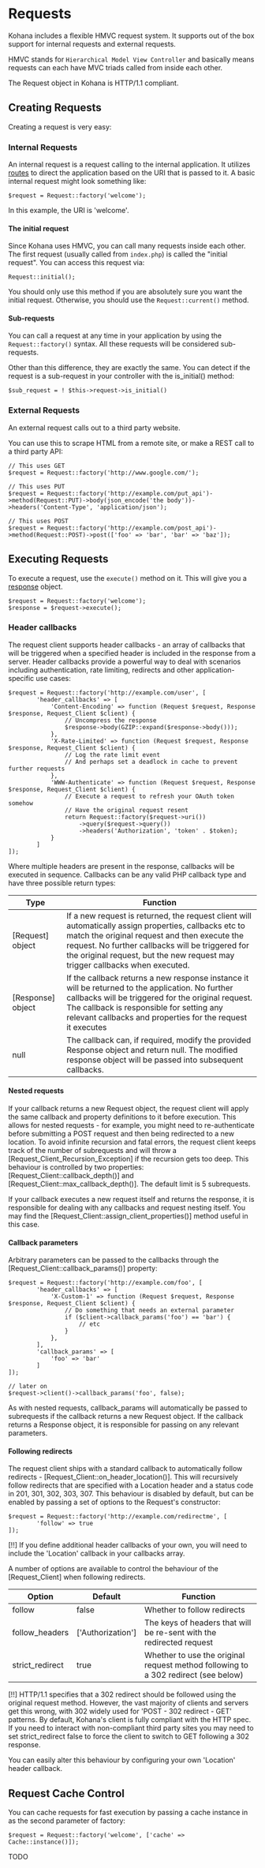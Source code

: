 # Requests

Kohana includes a flexible HMVC request system. It supports out of the box support for internal requests and external requests.

HMVC stands for `Hierarchical Model View Controller` and basically means requests can each have MVC triads called from inside each other.

The Request object in Kohana is HTTP/1.1 compliant.

## Creating Requests

Creating a request is very easy:

### Internal Requests

An internal request is a request calling to the internal application. It utilizes [routes](routing) to direct the application based on the URI that is passed to it. A basic internal request might look something like:

    $request = Request::factory('welcome');

In this example, the URI is 'welcome'.

#### The initial request

Since Kohana uses HMVC, you can call many requests inside each other. The first request (usually called from `index.php`) is called the "initial request". You can access this request via:

    Request::initial();

You should only use this method if you are absolutely sure you want the initial request. Otherwise, you should use the `Request::current()` method.

#### Sub-requests

You can call a request at any time in your application by using the `Request::factory()` syntax. All these requests will be considered sub-requests.

Other than this difference, they are exactly the same. You can detect if the request is a sub-request in your controller with the is_initial() method:

    $sub_request = ! $this->request->is_initial()

### External Requests

An external request calls out to a third party website.

You can use this to scrape HTML from a remote site, or make a REST call to a third party API:

    // This uses GET
    $request = Request::factory('http://www.google.com/');

    // This uses PUT
    $request = Request::factory('http://example.com/put_api')->method(Request::PUT)->body(json_encode('the body'))->headers('Content-Type', 'application/json');

    // This uses POST
    $request = Request::factory('http://example.com/post_api')->method(Request::POST)->post(['foo' => 'bar', 'bar' => 'baz']);

## Executing Requests

To execute a request, use the `execute()` method on it. This will give you a [response](responses) object.

    $request = Request::factory('welcome');
    $response = $request->execute();

### Header callbacks
The request client supports header callbacks - an array of callbacks that will be triggered when a specified header is included in the response from a server. Header callbacks provide a powerful way to deal with scenarios including authentication, rate limiting, redirects and other application-specific use cases:

    $request = Request::factory('http://example.com/user', [
            'header_callbacks' => [
                'Content-Encoding' => function (Request $request, Response $response, Request_Client $client) {
                    // Uncompress the response
                    $response->body(GZIP::expand($response->body()));
                },
                'X-Rate-Limited' => function (Request $request, Response $response, Request_Client $client) {
                    // Log the rate limit event
                    // And perhaps set a deadlock in cache to prevent further requests
                },
                'WWW-Authenticate' => function (Request $request, Response $response, Request_Client $client) {
                    // Execute a request to refresh your OAuth token somehow
                    // Have the original request resent
                    return Request::factory($request->uri())
                        ->query($request->query())
                        ->headers('Authorization', 'token' . $token);
                }
            ]
    ]);

Where multiple headers are present in the response, callbacks will be executed in sequence. Callbacks can be any valid PHP callback type and have three possible return types:

| Type              | Function                                                                                                                                                                                                                                                                                   |
|-------------------|--------------------------------------------------------------------------------------------------------------------------------------------------------------------------------------------------------------------------------------------------------------------------------------------|
| [Request] object  | If a new request is returned, the request client will automatically assign properties, callbacks etc to match the original request and then execute the request. No further callbacks will be triggered for the original request, but the new request may trigger callbacks when executed. |
| [Response] object | If the callback returns a new response instance it will be returned to the application. No further callbacks will be triggered for the original request. The callback is responsible for setting any relevant callbacks and properties for the request it executes                         |
| null              | The callback can, if required, modify the provided Response object and return null. The modified response object will be passed into subsequent callbacks.                                                                                                                                 |

#### Nested requests
If your callback returns a new Request object, the request client will apply the same callback and property definitions to it before execution. This allows for nested requests - for example, you might need to re-authenticate before submitting a POST request and then being redirected to a new location. To avoid infinite recursion and fatal errors, the request client keeps track of the number of subrequests and will throw a [Request_Client_Recursion_Exception] if the recursion gets too deep. This behaviour is controlled by two properties: [Request_Client::callback_depth()] and [Request_Client::max_callback_depth()]. The default limit is 5 subrequests.

If your callback executes a new request itself and returns the response, it is responsible for dealing with any callbacks and request nesting itself. You may find the [Request_Client::assign_client_properties()] method useful in this case.

#### Callback parameters
Arbitrary parameters can be passed to the callbacks through the [Request_Client::callback_params()] property:

    $request = Request::factory('http://example.com/foo', [
            'header_callbacks' => [
                'X-Custom-1' => function (Request $request, Response $response, Request_Client $client) {
                    // Do something that needs an external parameter
                    if ($client->callback_params('foo') == 'bar') {
                        // etc
                    }
                },
            ],
            'callback_params' => [
                'foo' => 'bar'
            ]
    ]);

    // later on
    $request->client()->callback_params('foo', false);

As with nested requests, callback_params will automatically be passed to subrequests if the callback returns a new Request object. If the callback returns a Response object, it is responsible for passing on any relevant parameters.

#### Following redirects
The request client ships with a standard callback to automatically follow redirects - [Request_Client::on_header_location()]. This will recursively follow redirects that are specified with a Location header and a status code in 201, 301, 302, 303, 307. This behaviour is disabled by default, but can be enabled by passing a set of options to the Request's constructor:

    $request = Request::factory('http://example.com/redirectme', [
            'follow' => true
    ]);

[!!] If you define additional header callbacks of your own, you will need to include the 'Location' callback in your callbacks array.

A number of options are available to control the behaviour of the [Request_Client] when following redirects.

| Option          | Default           | Function                                                                           |
|-----------------|-------------------|------------------------------------------------------------------------------------|
| follow          | false             | Whether to follow redirects                                                        |
| follow_headers  | ['Authorization'] | The keys of headers that will be re-sent with the redirected request               |
| strict_redirect | true              | Whether to use the original request method following to a 302 redirect (see below) |

[!!] HTTP/1.1 specifies that a 302 redirect should be followed using the original request method. However, the vast majority of clients and servers get this wrong, with 302 widely used for 'POST - 302 redirect - GET' patterns. By default, Kohana's client is fully compliant with the HTTP spec. If you need to interact with non-compliant third party sites you may need to set strict_redirect false to force the client to switch to GET following a 302 response.

You can easily alter this behaviour by configuring your own 'Location' header callback.

## Request Cache Control

You can cache requests for fast execution by passing a cache instance in as the second parameter of factory:

    $request = Request::factory('welcome', ['cache' => Cache::instance()]);

TODO
